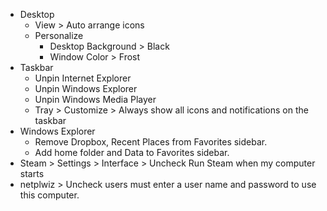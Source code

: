 * Desktop
	* View > Auto arrange icons
	* Personalize
		* Desktop Background > Black
		* Window Color > Frost
* Taskbar
    * Unpin Internet Explorer
    * Unpin Windows Explorer
    * Unpin Windows Media Player
    * Tray > Customize > Always show all icons and notifications on the taskbar
* Windows Explorer
	* Remove Dropbox, Recent Places from Favorites sidebar.
	* Add home folder and Data to Favorites sidebar.
* Steam > Settings > Interface > Uncheck Run Steam when my computer starts
* netplwiz > Uncheck users must enter a user name and password to use this computer.